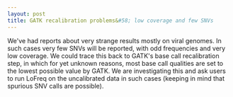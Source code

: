 ```yaml
---
layout: post
title: GATK recalibration problems&#58; low coverage and few SNVs
---
```

We've had reports about very strange results mostly on viral genomes. In such
cases very few SNVs will be reported, with odd frequencies and very low
coverage. We could trace this back to GATK's base call recalibration step, in
which for yet unknown reasons, most base call qualities are set to the lowest
possible value by GATK. We are investigating this and ask users to run LoFreq
on the uncalibrated data in such cases (keeping in mind that spurious SNV calls
are possible).
